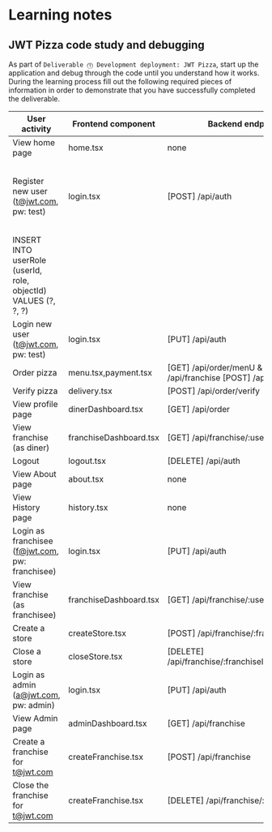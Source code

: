 # Learning notes

## JWT Pizza code study and debugging

As part of `Deliverable ⓵ Development deployment: JWT Pizza`, start up the application and debug through the code until you understand how it works. During the learning process fill out the following required pieces of information in order to demonstrate that you have successfully completed the deliverable.

| User activity                                       | Frontend component                 | Backend endpoints                                                                | Database SQL |
| --------------------------------------------------- | ---------------------------------- | ----------------------------------------------------------                       | ------------ |
| View home page                                      |     home.tsx                       |     none                                                                         |    none          |
| Register new user<br/>(t@jwt.com, pw: test)         |     login.tsx                      |     [POST] /api/auth                                                             |      INSERT INTO user (name, email, password) VALUES (?, ?, ?)
INSERT INTO userRole (userId, role, objectId) VALUES (?, ?, ?)        |
| Login new user<br/>(t@jwt.com, pw: test)            |     login.tsx                      |     [PUT] /api/auth                                                              |              |
| Order pizza                                         |     menu.tsx,payment.tsx           |     [GET] /api/order/menU & [GET] /api/franchise   [POST] /api/order             |              |
| Verify pizza                                        |     delivery.tsx                   |     [POST] /api/order/verify                                                     |              |
| View profile page                                   |     dinerDashboard.tsx             |     [GET] /api/order                                                             |              |
| View franchise<br/>(as diner)                       |     franchiseDashboard.tsx         |     [GET] /api/franchise/:userId                                                 |              |
| Logout                                              |     logout.tsx                     |     [DELETE] /api/auth                                                           |              |
| View About page                                     |     about.tsx                      |     none                                                                         |              |
| View History page                                   |     history.tsx                    |     none                                                                         |              |
| Login as franchisee<br/>(f@jwt.com, pw: franchisee) |     login.tsx                      |     [PUT] /api/auth                                                              |              |
| View franchise<br/>(as franchisee)                  |     franchiseDashboard.tsx         |     [GET] /api/franchise/:userId                                                 |              |
| Create a store                                      |     createStore.tsx                |     [POST] /api/franchise/:franchiseId/store                                     |              |
| Close a store                                       |     closeStore.tsx                 |     [DELETE] /api/franchise/:franchiseId/store/:storeId'                         |              |
| Login as admin<br/>(a@jwt.com, pw: admin)           |     login.tsx	                   |     [PUT] /api/auth                                                              |              |
| View Admin page                                     |     adminDashboard.tsx             |     [GET] /api/franchise                                                         |              |
| Create a franchise for t@jwt.com                    |     createFranchise.tsx            |     [POST] /api/franchise                                                        |              |
| Close the franchise for t@jwt.com                   |     createFranchise.tsx            |     [DELETE] /api/franchise/:franchiseId                                         |              |